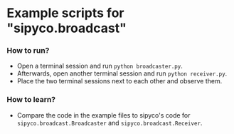 # Example scripts for "sipyco.broadcast"

### How to run?

- Open a terminal session and run `python broadcaster.py`.
- Afterwards, open another terminal session and run `python receiver.py`.
- Place the two terminal sessions next to each other and observe them.

### How to learn?

- Compare the code in the example files to sipyco's code for `sipyco.broadcast.Broadcaster` and `sipyco.broadcast.Receiver`.